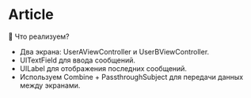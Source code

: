 # Article

🔹 Что реализуем?
* Два экрана: UserAViewController и UserBViewController.
* UITextField для ввода сообщений.
* UILabel для отображения последних сообщений.
* Используем Combine + PassthroughSubject для передачи данных между экранами.
